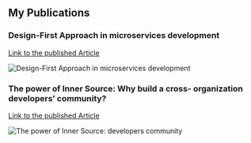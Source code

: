 ## My Publications


### Design-First Approach in microservices development

[Link to the published Article](https://medium.com/@eyalzoref_26637/swagger-design-first-approach-in-microservices-development-with-spring-boot-maven-and-swagger-eb8525cb55f2)

![Design-First Approach in microservices development](https://miro.medium.com/v2/resize:fit:1400/format:webp/1*-kjmu0V2ZzZ8Rwq86DkQng.png)

### The power of Inner Source: Why build a cross- organization developers’ community?

[Link to the published Article](https://www.linkedin.com/pulse/power-inner-source-why-build-cross-organization-developers-zoref/?trackingId=sgATLcYSTFSO8oF6Do78uA%3D%3D)

![The power of Inner Source: developers community](https://media.licdn.com/dms/image/C4D12AQHl1pgYMpNw0w/article-cover_image-shrink_423_752/0/1634569521188?e=1701907200&v=beta&t=8hoEFe-QfDfMkfxSeipaZniZ1g9usCrgIZ0MOKR6NIE)

